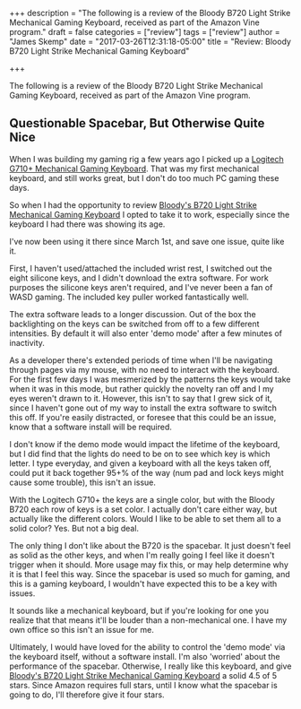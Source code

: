+++
description = "The following is a review of the Bloody B720 Light Strike Mechanical Gaming Keyboard, received as part of the Amazon Vine program."
draft = false
categories = ["review"]
tags = ["review"]
author = "James Skemp"
date = "2017-03-26T12:31:18-05:00"
title = "Review: Bloody B720 Light Strike Mechanical Gaming Keyboard"

+++

The following is a review of the Bloody B720 Light Strike Mechanical Gaming Keyboard, received as part of the Amazon Vine program.

## Questionable Spacebar, But Otherwise Quite Nice
When I was building my gaming rig a few years ago I picked up a [Logitech G710+ Mechanical Gaming Keyboard][logitech-g710-plus]. That was my first mechanical keyboard, and still works great, but I don't do too much PC gaming these days.

So when I had the opportunity to review [Bloody's B720 Light Strike Mechanical Gaming Keyboard][review] I opted to take it to work, especially since the keyboard I had there was showing its age.

I've now been using it there since March 1st, and save one issue, quite like it.

First, I haven't used/attached the included wrist rest, I switched out the eight silicone keys, and I didn't download the extra software. For work purposes the silicone keys aren't required, and I've never been a fan of WASD gaming. The included key puller worked fantastically well.

The extra software leads to a longer discussion. Out of the box the backlighting on the keys can be switched from off to a few different intensities. By default it will also enter 'demo mode' after a few minutes of inactivity.

As a developer there's extended periods of time when I'll be navigating through pages via my mouse, with no need to interact with the keyboard. For the first few days I was mesmerized by the patterns the keys would take when it was in this mode, but rather quickly the novelty ran off and I my eyes weren't drawn to it. However, this isn't to say that I grew sick of it, since I haven't gone out of my way to install the extra software to switch this off. If you're easily distracted, or foresee that this could be an issue, know that a software install will be required.

I don't know if the demo mode would impact the lifetime of the keyboard, but I did find that the lights do need to be on to see which key is which letter. I type everyday, and given a keyboard with all the keys taken off, could put it back together 95+% of the way (num pad and lock keys might cause some trouble), this isn't an issue.

With the Logitech G710+ the keys are a single color, but with the Bloody B720 each row of keys is a set color. I actually don't care either way, but actually like the different colors. Would I like to be able to set them all to a solid color? Yes. But not a big deal.

The only thing I don't like about the B720 is the spacebar. It just doesn't feel as solid as the other keys, and when I'm really going I feel like it doesn't trigger when it should. More usage may fix this, or may help determine why it is that I feel this way. Since the spacebar is used so much for gaming, and this is a gaming keyboard, I wouldn't have expected this to be a key with issues.

It sounds like a mechanical keyboard, but if you're looking for one you realize that that means it'll be louder than a non-mechanical one. I have my own office so this isn't an issue for me.

Ultimately, I would have loved for the ability to control the 'demo mode' via the keyboard itself, without a software install. I'm also 'worried' about the performance of the spacebar. Otherwise, I really like this keyboard, and give [Bloody's B720 Light Strike Mechanical Gaming Keyboard][review] a solid 4.5 of 5 stars. Since Amazon requires full stars, until I know what the spacebar is going to do, I'll therefore give it four stars.

[review]: http://amzn.to/2nUh921
[logitech-g710-plus]: http://amzn.to/2nUkdLL
